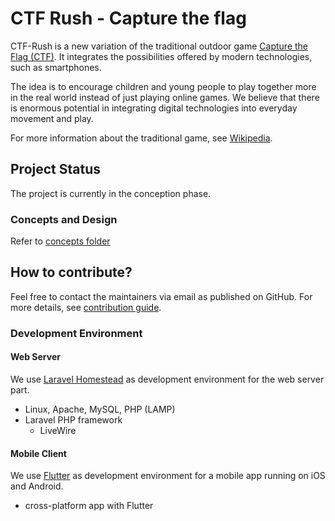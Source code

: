 # CTF Rush - Capture the flag

CTF-Rush is a new variation of the traditional outdoor game [Capture the Flag (CTF)](./Ctf-Instruction.md). It integrates the possibilities offered by modern technologies, such as smartphones.

The idea is to encourage children and young people to play together more in the real world instead of just playing online games. We believe that there is enormous potential in integrating digital technologies into everyday movement and play.

For more information about the traditional game, see [Wikipedia](https://en.wikipedia.org/wiki/Capture_the_flag).

## Project Status
The project is currently in the conception phase.

### Concepts and Design 
Refer to [concepts folder](./concept/Readme.md)


## How to contribute?
Feel free to contact the maintainers via email as published on GitHub.
For more details, see [contribution guide](./Contribute.md).

### Development Environment

#### Web Server 

We use [Laravel Homestead](https://laravel.com/docs/12.x/homestead) as development environment for the web server part.

- Linux, Apache, MySQL, PHP (LAMP)
- Laravel PHP framework
  - LiveWire



#### Mobile Client


We use [Flutter](https://flutter.dev/) as development environment for a mobile app running on iOS and Android.

- cross-platform app with Flutter
